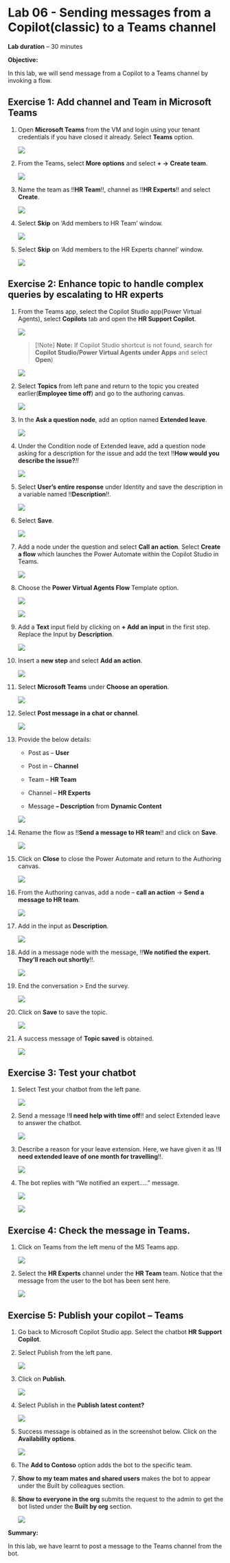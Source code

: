 # **Lab 06 - Sending messages from a Copilot(classic) to a Teams channel**

**Lab duration** – 30 minutes

**Objective:**

In this lab, we will send message from a Copilot to a Teams channel by
invoking a flow.

## **Exercise 1: Add channel and Team in Microsoft Teams**

1.  Open **Microsoft Teams** from the VM and login using your tenant
    credentials if you have closed it already. Select **Teams** option.

    ![](./media/image1.png)

2.  From the Teams, select **More options** and select **+ -\>**
    **Create team**.

    ![](./media/image2.png)

3.  Name the team as !!**HR Team**!!, channel as !!**HR Experts**!!
    and select **Create**.

    ![](./media/image3.png)

4.  Select **Skip** on ‘Add members to HR Team’ window.

    ![](./media/image4.png)

5.  Select **Skip** on ‘Add members to the HR Experts channel’ window.

    ![](./media/image5.png)

## **Exercise 2: Enhance topic to handle complex queries by escalating to HR experts**

1.  From the Teams app, select the Copilot Studio app(Power Virtual
    Agents), select **Copilots** tab and open the **HR Support
    Copilot**.

    ![](./media/image6.png)

    >[!Note] **Note:** If Copilot Studio shortcut is not found, search for **Copilot Studio/Power Virtual Agents under Apps** and select **Open**)

    ![](./media/image7.png)

2.  Select **Topics** from left pane and return to the topic you created
    earlier(**Employee time off**) and go to the authoring canvas.

    ![](./media/image8.png)

3.  In the **Ask a question node**, add an option named **Extended
    leave**.

    ![](./media/image9.png)

4.  Under the Condition node of Extended leave, add a question node
    asking for a description for the issue and add the text !!**How
    would you describe the issue?***!!*

    ![](./media/image10.png)

5.  Select **User’s entire response** under Identity and save the
    description in a variable named !!**Description**!!.

    ![](./media/image11.png)

6.  Select **Save**.

    ![](./media/image12.png)

7.  Add a node under the question and select **Call an action**. Select
    **Create a flow** which launches the Power Automate within the
    Copilot Studio in Teams.

    ![](./media/image13.png)

8.  Choose the **Power Virtual Agents Flow** Template option.

    ![](./media/image14.png)

    ![](./media/image15.png)

9.  Add a **Text** input field by clicking on **+ Add an input** in the
    first step. Replace the Input by **Description**.

    ![](./media/image16.png)

10. Insert a **new step** and select **Add an action**.

    ![](./media/image17.png)

11. Select **Microsoft Teams** under **Choose an operation**.

    ![](./media/image18.png)

12. Select **Post message in a chat or channel**.

    ![](./media/image19.png)

13. Provide the below details:

    - Post as – **User**

    - Post in – **Channel**

    - Team – **HR Team**

    - Channel – **HR Experts**

    - Message **– Description** from **Dynamic Content**

    ![](./media/image20.png)

14. Rename the flow as !!**Send a message to HR team**!! and click on
    **Save**.

    ![](./media/image21.png)

15. Click on **Close** to close the Power Automate and return to the
    Authoring canvas.

    ![](./media/image22.png)

16. From the Authoring canvas, add a node – **call an action** -\>
    **Send a message to HR team**.

    ![](./media/image23.png)

17. Add in the input as **Description**.

    ![](./media/image24.png)

18. Add in a message node with the message, !!**We notified the expert.
    They’ll reach out shortly**!!.

    ![](./media/image25.png)

19. End the conversation \> End the survey.

    ![](./media/image26.png)

20. Click on **Save** to save the topic.

    ![](./media/image27.png)

21. A success message of **Topic saved** is obtained.

    ![](./media/image28.png)

## **Exercise 3: Test your chatbot**

1.  Select Test your chatbot from the left pane.

    ![](./media/image29.png)

2.  Send a message !!**I need help with time off**!! and select
    Extended leave to answer the chatbot.

    ![](./media/image30.png)

3.  Describe a reason for your leave extension. Here, we have given it
    as !!**I need extended leave of one month for travelling**!!.

    ![](./media/image31.png)

4.  The bot replies with “We notified an expert…..” message.

    ![](./media/image32.png)

    ![](./media/image33.png)

## **Exercise 4: Check the message in Teams.**

1.  Click on Teams from the left menu of the MS Teams app.

    ![](./media/image34.png)

2.  Select the **HR Experts** channel under the **HR Team** team. Notice
    that the message from the user to the bot has been sent here.

    ![](./media/image35.png)

## **Exercise 5: Publish your copilot – Teams**

1.  Go back to Microsoft Copilot Studio app. Select the chatbot **HR
    Support Copilot**.

2.  Select Publish from the left pane.

    ![](./media/image36.png)

3.  Click on **Publish**.

    ![](./media/image37.png)

4.  Select Publish in the **Publish latest content?**

    ![](./media/image38.png)

5.  Success message is obtained as in the screenshot below. Click on the
    **Availability options**.

    ![](./media/image39.png)

6.  The **Add to Contoso** option adds the bot to the specific team.

7.  **Show to my team mates and shared users** makes the bot to appear
    under the Built by colleagues section.

8.  **Show to everyone in the org** submits the request to the admin to
    get the bot listed under the **Built by org** section.

    ![](./media/image40.png)

**Summary:**

In this lab, we have learnt to post a message to the Teams channel from
the bot.
